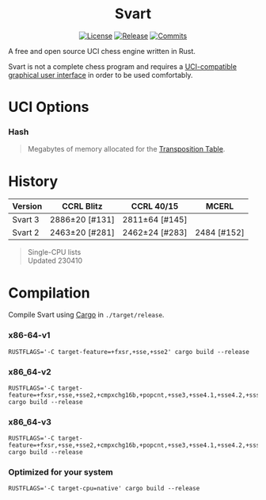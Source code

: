 <div align="center">

  # Svart
  [![License][license-badge]][license-link]
  [![Release][release-badge]][release-link]
  [![Commits][commits-badge]][commits-link]

</div>
A free and open source UCI chess engine written in Rust.

Svart is not a complete chess program and requires a [UCI-compatible graphical user interface](https://www.chessprogramming.org/UCI#GUIs) in order to be used comfortably.


# UCI Options
### Hash
> Megabytes of memory allocated for the [Transposition Table](https://en.wikipedia.org/wiki/Transposition_table).
    

# History

| Version  | CCRL Blitz     | CCRL 40/15     | MCERL        |
| -------- | -------------- | -------------- | ------------ |
| Svart 3  | 2886±20 [#131] | 2811±64 [#145] |              |
| Svart 2  | 2463±20 [#281] | 2462±24 [#283] | 2484 [#152]  |
> Single-CPU lists<br>
> Updated 230410


# Compilation
Compile Svart using [Cargo](https://doc.rust-lang.org/cargo/) in ``./target/release``.

### x86-64-v1

    RUSTFLAGS='-C target-feature=+fxsr,+sse,+sse2' cargo build --release

### x86_64-v2

    RUSTFLAGS='-C target-feature=+fxsr,+sse,+sse2,+cmpxchg16b,+popcnt,+sse3,+sse4.1,+sse4.2,+ssse3' cargo build --release

### x86_64-v3

    RUSTFLAGS='-C target-feature=+fxsr,+sse,+sse2,+cmpxchg16b,+popcnt,+sse3,+sse4.1,+sse4.2,+ssse3,+avx,+avx2,+bmi1,+bmi2,+f16c,+fma,+lzcnt,+movbe' cargo build --release

### Optimized for your system

    RUSTFLAGS='-C target-cpu=native' cargo build --release
    
    
[commits-badge]:https://img.shields.io/github/commits-since/crippa1337/svart/latest?style=for-the-badge
[commits-link]:https://github.com/crippa1337/svart/commits/master
[release-badge]:https://img.shields.io/github/v/release/crippa1337/svart?style=for-the-badge&label=official%20release
[release-link]:https://github.com/crippa1337/svart/releases/latest
[license-badge]:https://img.shields.io/github/license/crippa1337/svart?style=for-the-badge&label=license&color=success
[license-link]:https://github.com/crippa1337/svart/blob/master/LICENSE
